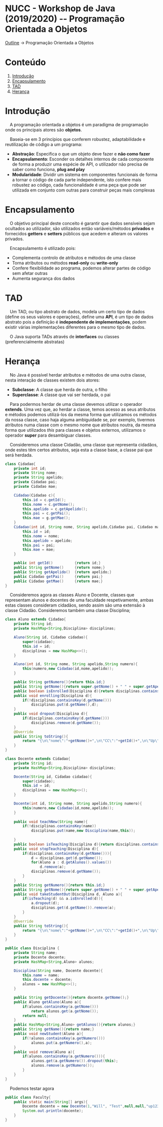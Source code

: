 # NUCC - Workshop de Java (2019/2020) -- Programação Orientada a Objetos
[Outline](https://github.com/eamorgado/NUCC-2019-2020-Java/blob/master/README.md) -> Programação Orientada a Objetos

# Conteúdo
1.  [Introdução](#Introdução)  
2.  [Encapsulamento](#Encapsulamento)  
3.  [TAD](#TAD)  
4.  [Herança](#Herança)

# Introdução
&nbsp;&nbsp;&nbsp;&nbsp;A programação orientada a objetos é um paradigma de programação onde os principais atores são **objetos**.

&nbsp;&nbsp;&nbsp;&nbsp;Baseia-se em 3 princípios que conferem robustez, adaptabilidade e reutilização de código a um programa:
*   **Abstração**: Especifica o que um objeto deve fazer e **não como fazer**
*   **Encapsulamento**: Esconder os detalhes internos de cada componente de forma a produzir uma espécie de API, o utilizador não precisa de saber como funciona, **plug and play**
*   **Modularidade**: Dividir um sistema em componentes funcionais de forma a tornar o código de cada parte independente, isto confere mais robustez ao código, cada funcionalidade é uma peça que pode ser utilizada em conjunto com outras para construir peças mais complexas

# Encapsulamento
&nbsp;&nbsp;&nbsp;&nbsp;O objetivo principal deste conceito é garantir que dados sensíveis sejam ocultados ao utilizador, são utilizados então variáveis/métodos **privados** e fornecidos **getters** e **setters** públicos que acedem e alteram os valores privados.

&nbsp;&nbsp;&nbsp;&nbsp;Encapsulamento é utilizado pois:
*   Complementa controlo de atributos e métodos de uma classe
*   Torna atributos ou métodos **read-only** ou **write-only**
*   Confere flexibilidade ao programa, podemos alterar partes de código sem afetar outras
*   Aumenta segurança dos dados

# TAD
&nbsp;&nbsp;&nbsp;&nbsp;Um TAD, ou tipo abstrato de dados, modela um certo tipo de dados (define os seus valores e operações), define uma **API**, é um tipo de dados abstrato pois a definição é **independente de implementações**, podem existir várias implementações diferentes para o mesmo tipo de dados.

&nbsp;&nbsp;&nbsp;&nbsp;O Java suporta TADs através de **interfaces** ou classes (preferencialmente abstratas)

# Herança
&nbsp;&nbsp;&nbsp;&nbsp;No Java é possível herdar atributos e métodos de uma outra classe, nesta interação de classes existem dois atores:
*   **Subclasse**: A classe que herda de outra, o filho
*   **Superclasse**: A classe que vai ser herdada, o pai

&nbsp;&nbsp;&nbsp;&nbsp;Para podermos herdar de uma classe devemos utilizar o operador **extends**. Uma vez que, ao herdar a classe, temos acesso as seus atributos e métodos podemos utilizá-los da mesma forma que utilizamos os métodos da nossa classe, caso haja alguma ambiguidade se, por exemplo, tivermos atributos numa classe com o mesmo nome que atributos noutra, da mesma forma que utilizados *this* para classes e objetos externos, utilizamos o operador **super** para desambiguar classes. 

&nbsp;&nbsp;&nbsp;&nbsp;Consideremos uma classe Cidadão, uma classe que representa cidadãos, onde estes têm certos atributos, seja esta a classe base, a classe pai que será herdada.
```java
class Cidadao{    
    private int id;
    private String nome;
    private String apelido;
    private Cidadao pai;
    private Cidadao mae;

    Cidadao(Cidadao c){
        this.id = c.getId();
        this.nome = c.getNome();
        this.apelido = c.getApelido();
        this.pai = c.getPai();
        this.mae = g.getMae();
    }
    Cidadao(int id, String nome, String apelido,Cidadao pai, Cidadao mae){
        this.id = id;
        this.nome = nome;
        this.apelido = apelido;
        this.pai = pai;
        this.mae = mae;
    }

    public int getId()          {return id;}
    public String getNome()     {return nome;}
    public String getApelido()  {return apelido;}
    public Cidadao getPai()     {return pai;}
    public Cidadao getMae()     {return mae;}
}
```
&nbsp;&nbsp;&nbsp;&nbsp;Consideremos agora as classes Aluno e Docente, classes que representam alunos e docentes de uma faculdade respetivamente, ambas estas classes consideram cidadãos, sendo assim são uma extensão à classe Cidadão. Consideremos também uma classe Disciplina;
```java
class Aluno extends Cidadao{
    private String id;
    private HashMap<String,Disciplina> disciplinas;

    Aluno(String id, Cidadao cidadao){
        super(cidadao);
        this.id = id;
        disciplinas = new HashMap<>();
    }

    Aluno(int id, String nome, String apelido,String numero){
        this(numero,new Cidadao(id,nome,apelido));
    }

    public String getNumero(){return this.id;}
    public String getNome(){return super.getNome() + " " + super.getApelido();}
    public boolean isEnrolled(Disciplina d){return disciplinas.containsKey(d.getName());}
    public void enrolling(Disciplina d){
        if(!disciplinas.containsKey(d.getName()))
            disciplinas.put(d.getName(),d);
    }
    public void dropout(Disciplina d){
        if(disciplinas.containsKey(d.getName()))
            disciplinas.remove(d.getName());
    }
    @Override
    public String toString(){
        return "{\n\"nome\":"+getNome()+",\n\"CC\":"+getId()+",\n\"Up\":"+getNumero()+"\n}";
    }
}
```
```java
class Docente extends Cidadao{
    private String id;
    private HashMap<String,Disciplina> disciplinas;

    Docente(String id, Cidadao cidadao){
        super(cidadao);
        this.id = id;
        disciplinas = new HashMap<>();
    }

    Docente(int id, String nome, String apelido,String numero){
        this(numero,new Cidadao(id,nome,apelido));
    }
    
    public void teachNew(String name){
        if(!disciplinas.containsKey(name))
            disciplinas.put(name,new Disciplina(name,this));
            
    }
    public boolean isTeaching(Disciplina d){return disciplinas.containsKey(d.getName());}
    public void stopTeaching(Disciplina d){
        if(disciplinas.containsKey(d.getName())){
            d = disciplinas.get(d.getName());
            for(Aluno a : d.getAlunos().values())
                d.remove(a);
            disciplinas.remove(d.getName());
        }
    }
    public String getNumero(){return this.id;}
    public String getNome(){return super.getNome() + " " + super.getApelido();}
    public void takeStudentOut(Disciplina d, Aluno a){
        if(isTeaching(d) && a.isEnrolled(d)){
            a.dropout(d);
            disciplinas.get(d.getName()).remove(a);
        }
    }
    @Override
    public String toString(){
        return "{\n\"nome\":"+getNome()+",\n\"CC\":"+getId()+",\n\"Up\":"+getNumero()+"\n}";
    }
}
```
```java
public class Disciplina {
    private String name;
    private Docente docente;
    private HashMap<String,Aluno> alunos;

    Disciplina(String name, Docente docente){
        this.name = name;
        this.docente = docente;
        alunos = new HashMap<>();
    }

    public String getDocente(){return docente.getNome();}
    public Aluno getAluno(Aluno a){
        if(alunos.containsKey(a.getNome()))
            return alunos.get(a.getNome());
        return null;
    }
    public HashMap<String,Aluno> getAlunos(){return alunos;}
    public String getName(){return name;}
    public void newStudent(Aluno a){
        if(!alunos.containsKey(a.getNumero()))
            alunos.put(a.getNumero(),a);
    }
    public void remove(Aluno a){
        if(alunos.containsKey(a.getNumero())){
            alunos.get(a.getNumero()).dropout(this);
            alunos.remove(a.getNumero());
        }
    }
}
```
&nbsp;&nbsp;&nbsp;&nbsp;Podemos testar agora
```java
public class Faculty{
    public static main(String[] args){
        Docente docente = new Docente(1,"Will", "Test",null,null,"up123456789");
        System.out.println(docente);
    } 
}